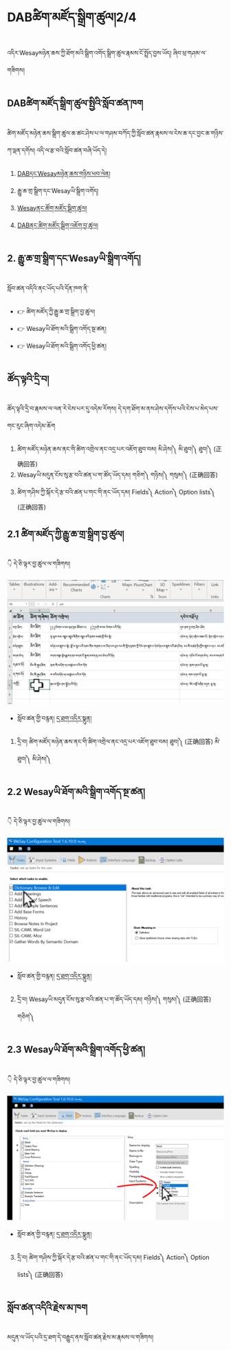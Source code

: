 # DABཚིག་མཛོད་སྒྲིག་ཚུལ།2/4

འདིར་Wesayམཉེན་ཆས་ཀྱི་ཐོག་མའི་སྒྲིག་འགོད་སྒྲིག་ཚུལ་རྣམས་ངོ་སྤྲོད་བྱས་ཡོད། 
ཞིབ་ཕྲ་གཤམ་ལ་གཟིགས།

## DABཚིག་མཛོད་སྒྲིག་ཚུལ་སྤྱིའི་སློབ་ཚན་ཁག

ཚིག་མཛོད་མཉེན་ཆས་སྒྲིག་ཚུལ་ཆ་ཚང་ཤེས་པ་ལ་གཤམ་བཀོད་ཀྱི་སློབ་ཚན་རྣམས་ལ་ངེས་ཆ་དང་བྱང་ཆ་གཉིས་ཀ་ལྡན་དགོས། འདི་ལ་རྩ་བའི་སློབ་ཚན་བཞི་ཡོད་དེ།

1. [DABདང་Wesayམཉེན་ཆས་གཉིས་ཕབ་ལེན།](https://github.com/buda-base/budax/blob/master/howtoguides/DAB01/index.md)
2. རྒྱུ་ཆ་གྲ་སྒྲིག་དང་Wesayཡི་སྒྲིག་འགོད།
3. [Wesayནང་ཚོག་མཛོད་སྒྲིག་ཚུལ།]()
4. [DABནང་ཚིག་མཛོད་སྒྲིག་འཇོག་བྱ་ཚུལ།]()

## 2. རྒྱུ་ཆ་གྲ་སྒྲིག་དང་Wesayཡི་སྒྲིག་འགོད།

སློབ་ཚན་འདིའི་ནང་ཡོད་པའི་དོན་ཁག་ནི་

- 👉 ཚིག་མཛོད་ཀྱི་རྒྱུ་ཆ་གྲ་སྒྲིག་བྱ་ཚུལ།
- 👉 Wesayཡི་ཐོག་མའི་སྒྲིག་འགོད་སྔ་ཚན།
- 👉 Wesayཡི་ཐོག་མའི་སྒྲིག་འགོད་ཕྱི་ཚན།

## ཚོད་ལྟའི་དྲི་བ།

ཚོད་ལྟའི་དྲི་བ་རྣམས་ལ་ལན་རེ་ངེས་པར་དུ་འདེམ་རོགས། དེ་དག་ཐོག་མ་ནས་ཤེས་དགོས་པའི་ངེས་པ་མེད་པས་གང་རུང་ཞིག་འདེམ་ཆོག

1. ཚིག་མཛོད་མཉེན་ཆས་ནང་གི་ཚིག་འགྲེལ་ནང་འདྲ་པར་འཇོག་ཐུབ་བམ། མི་ཤེས།༽ མི་ཐུབ།༽ ཐུབ།༽ (正确回答)
2. Wesayཡི་མདུན་ངོས་སུ་རྩ་བའི་ཚན་པ་ག་ཚོད་ཡོད་དམ། གཅིག༽ གཉིས།༽ གསུམ།༽ (正确回答)
3. ཚིག་གཤིས་ཀྱི་སྐོར་དེ་རྩ་བའི་ཚན་པ་གང་གི་ནང་ཡོད་དམ། Fields༽ Action༽ Option lists༽ (正确回答)

## 2.1 ཚིག་མཛོད་ཀྱི་རྒྱུ་ཆ་གྲ་སྒྲིག་བྱ་ཚུལ།


👇 དེ་ཅི་ལྟར་བྱ་ཚུལ་ལ་གཟིགས།

![800](Images/000001.png)

- སློབ་ཚན་གྱི་བརྙན། [དྲ་ཐག་འདིར་སྣུན།](https://drive.google.com/file/d/1-aihogX1942z_CZDHBURRSnb_GYJ8hPx/view?usp=share_link)

1. དྲི་བ། ཚིག་མཛོད་མཉེན་ཆས་ནང་གི་ཚིག་འགྲེལ་ནང་འདྲ་པར་འཇོག་ཐུབ་བམ། 
ཐུབ།༽ (正确回答) མི་ཐུབ།༽ མི་ཤེས།༽

## 2.2 Wesayཡི་ཐོག་མའི་སྒྲིག་འགོད་སྔ་ཚན།

👇 དེ་ཅི་ལྟར་བྱ་ཚུལ་ལ་གཟིགས།

![800](Images/000002.png)


- སློབ་ཚན་གྱི་བརྙན། [དྲ་ཐག་འདིར་སྣུན།](https://drive.google.com/file/d/1AdgNGgnnhbLDIj5-fAWhAd3Wc7T8--9B/view?usp=share_link)


2. དྲི་བ། Wesayཡི་མདུན་ངོས་སུ་རྩ་བའི་ཚན་པ་ག་ཚོད་ཡོད་དམ། 
གཉིས།༽ གསུམ།༽ (正确回答) གཅིག༽ 

## 2.3 Wesayཡི་ཐོག་མའི་སྒྲིག་འགོད་ཕྱི་ཚན།

👇 དེ་ཅི་ལྟར་བྱ་ཚུལ་ལ་གཟིགས།

![800](Images/000003.png)
 

- སློབ་ཚན་གྱི་བརྙན། [དྲ་ཐག་འདིར་སྣུན།](https://drive.google.com/file/d/18jbGcCzU0SBxBnd-7l4N61XBvIzOFzy0/view?usp=share_link)


3. དྲི་བ། ཚིག་གཤིས་ཀྱི་སྐོར་དེ་རྩ་བའི་ཚན་པ་གང་གི་ནང་ཡོད་དམ། 
Fields༽ Action༽ Option lists༽ (正确回答)

## སློབ་ཚན་འདིའི་རྗེས་མ་ཁག

མདུན་ལ་ཡོད་པའི་དྲ་ཐག་དེ་བརྒྱུད་ནས་སློབ་ཚན་རྗེས་མ་རྣམས་ལ་གཟིགས།
